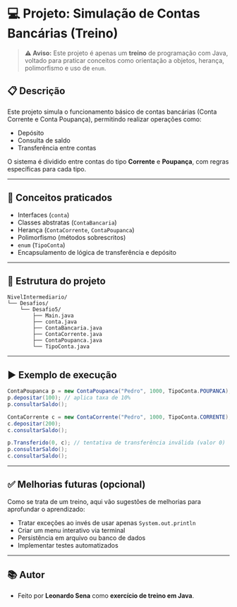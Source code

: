 # 💻 Projeto: Simulação de Contas Bancárias (Treino)

> **⚠️ Aviso:** Este projeto é apenas um **treino** de programação com Java, voltado para praticar conceitos como orientação a objetos, herança, polimorfismo e uso de `enum`.

## 📋 Descrição

Este projeto simula o funcionamento básico de contas bancárias (Conta Corrente e Conta Poupança), permitindo realizar operações como:

- Depósito
- Consulta de saldo
- Transferência entre contas

O sistema é dividido entre contas do tipo **Corrente** e **Poupança**, com regras específicas para cada tipo.

---

## 🧠 Conceitos praticados

- Interfaces (`conta`)
- Classes abstratas (`ContaBancaria`)
- Herança (`ContaCorrente`, `ContaPoupanca`)
- Polimorfismo (métodos sobrescritos)
- `enum` (`TipoConta`)
- Encapsulamento de lógica de transferência e depósito

---

## 📂 Estrutura do projeto

```
NivelIntermediario/
└── Desafios/
    └── Desafio5/
        ├── Main.java
        ├── conta.java
        ├── ContaBancaria.java
        ├── ContaCorrente.java
        ├── ContaPoupanca.java
        └── TipoConta.java
```

---

## ▶️ Exemplo de execução

```java
ContaPoupanca p = new ContaPoupanca("Pedro", 1000, TipoConta.POUPANCA);
p.depositar(100); // aplica taxa de 10%
p.consultarSaldo();

ContaCorrente c = new ContaCorrente("Pedro", 1000, TipoConta.CORRENTE);
c.depositar(200);
c.consultarSaldo();

p.Transferido(0, c); // tentativa de transferência inválida (valor 0)
p.consultarSaldo();
c.consultarSaldo();
```

---

## ✅ Melhorias futuras (opcional)

Como se trata de um treino, aqui vão sugestões de melhorias para aprofundar o aprendizado:

- Tratar exceções ao invés de usar apenas `System.out.println`
- Criar um menu interativo via terminal
- Persistência em arquivo ou banco de dados
- Implementar testes automatizados

---

## 📚 Autor

- Feito por **Leonardo Sena** como **exercício de treino em Java**.